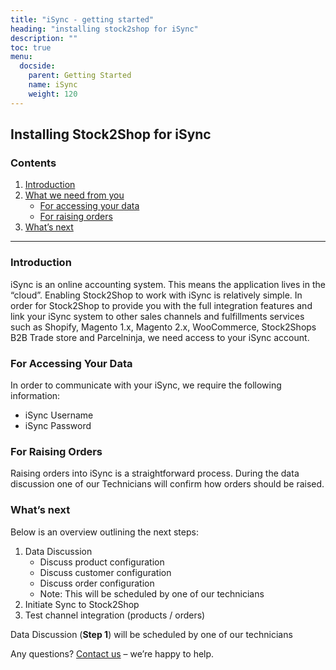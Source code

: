 ```yaml
---
title: "iSync - getting started"
heading: "installing stock2shop for iSync"
description: ""
toc: true
menu:
  docside:
    parent: Getting Started
    name: iSync
    weight: 120
---
```


Installing Stock2Shop for iSync
-------------------------------

### Contents

1.  [Introduction](#go1)
2.  [What we need from you](#go2)
    *   [For accessing your data](#go2-a)
    *   [For raising orders](#go2-b)
3.  [What’s next](#go3)

* * *

### Introduction

iSync is an online accounting system. This means the application lives in the “cloud”. Enabling Stock2Shop to work with iSync is relatively simple. In order for Stock2Shop to provide you with the full integration features and link your iSync system to other sales channels and fulfillments services such as Shopify, Magento 1.x, Magento 2.x, WooCommerce, Stock2Shops B2B Trade store and Parcelninja, we need access to your iSync account.

  

### For Accessing Your Data

In order to communicate with your iSync, we require the following information:

*   iSync Username
*   iSync Password

  

### For Raising Orders

Raising orders into iSync is a straightforward process. During the data discussion one of our Technicians will confirm how orders should be raised.

  

### What’s next

Below is an overview outlining the next steps:

1.  Data Discussion
    *   Discuss product configuration
    *   Discuss customer configuration
    *   Discuss order configuration
    *   Note: This will be scheduled by one of our technicians
2.  Initiate Sync to Stock2Shop
3.  Test channel integration (products / orders)

Data Discussion (**Step 1**) will be scheduled by one of our technicians

Any questions? [Contact us](https://www.stock2shop.com/contact-us/) – we’re happy to help.